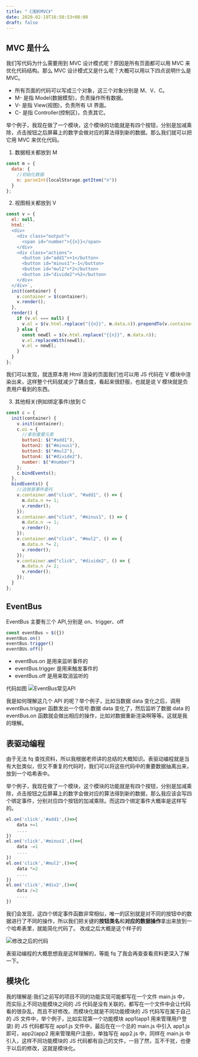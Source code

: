```yaml
---
title: "《浅析MVC》"
date: 2020-02-19T16:50:53+08:00
draft: false
---
```


## MVC 是什么

我们写代码为什么需要用到 MVC 设计模式呢？原因是所有页面都可以用 MVC 来优化代码结构。那么 MVC 设计模式又是什么呢？大概可以用以下四点说明什么是 MVC。

- 所有页面的代码可以写成三个对象，这三个对象分别是 M、V、C。
- M- 是指 Model(数据模型)，负责操作所有数据。
- V- 是指 View(视图)，负责所有 UI 界面。
- C- 是指 Controller(控制区)，负责其它。

举个例子，我现在做了一个模块，这个模块的功能就是有四个按钮，分别是加减乘除，点击按钮之后屏幕上的数字会做对应的算法得到新的数据。那么我们就可以把它用 MVC 来优化代码。

1. 数据相关都放到 M

```JavaScript
const m = {
  data: {
    //初始化数据
    n: parseInt(localStorage.getItem("n"))
  }
};
```

2. 视图相关都放到 V

```JavaScript
const v = {
  el: null,
  html: `
  <div>
    <div class="output">
      <span id="number">{{n}}</span>
    </div>
    <div class="actions">
      <button id="add1">+1</button>
      <button id="minus1">-1</button>
      <button id="mul2">*2</button>
      <button id="divide2">%2</button>
    </div>
  </div>`,
  init(container) {
    v.container = $(container);
    v.render();
  },
  render() {
    if (v.el === null) {
      v.el = $(v.html.replace("{{n}}", m.data.n)).prependTo(v.container);
    } else {
      const newEl = $(v.html.replace("{{n}}", m.data.n));
      v.el.replaceWith(newEl);
      v.el = newEl;
    }
  }
};
```

我们可以发现，就连原本用 Html 渲染的页面我们也可以用 JS 代码在 V 模块中渲染出来，这样整个代码就减少了耦合度，看起来很舒服，也就是说 V 模块就是负责用户看到的东西。

3. 其他相关(例如绑定事件)放到 C

```JavaScript
const c = {
  init(container) {
    v.init(container);
    c.ui = {
      //拿到重要元素
      button1: $("#add1"),
      button2: $("#minus1"),
      button3: $("#mul2"),
      button4: $("#divide2"),
      number: $("#number")
    };
    c.bindEvents();
  },
  bindEvents() {
    //这就是事件委托
    v.container.on("click", "#add1", () => {
      m.data.n += 1;
      v.render();
    });
    v.container.on("click", "#minus1", () => {
      m.data.n -= 1;
      v.render();
    });
    v.container.on("click", "#mul2", () => {
      m.data.n *= 2;
      v.render();
    });
    v.container.on("click", "#divide2", () => {
      m.data.n /= 2;
      v.render();
    });
  }
};

```

## EventBus

EventBus 主要有三个 API,分别是 on、trigger、off

```JavaScript
const eventBus = $({})
eventBus.on()
eventBus.trigger()
eventBUs.off()
```

- eventBus.on 是用来监听事件的
- eventBus.trigger 是用来触发事件的
- eventBus.off 是用来取消监听的

代码如图
![EventBus常见API](/images/eventBus.png)

我是如何理解这几个 API 的呢？举个例子，比如当数据 data 变化之后，调用 eventBus.trigger 函数发出一个信号:数据 data 变化了，然后监听了数据 data 的 eventBus.on 函数就会做出相应的操作，比如对数据重新渲染啊等等。这就是我的理解。

## 表驱动编程

由于无法 fq 查找资料，所以我根据老师讲的总结的大概知识。表驱动编程就是当有大批类似，但又不重复的代码时，我们可以将这些代码中的重要数据抽离出来，放到一个哈希表中。

举个例子，我现在做了一个模块，这个模块的功能就是有四个按钮，分别是加减乘除，点击按钮之后屏幕上的数字会做对应的算法得到新的数据，那么我应该会写四个绑定事件，分别对应四个按钮的加减乘除。而这四个绑定事件大概率是这样写的。

```JavaScript
el.on('click','#add1',()=>{
    data +=1
    ....
})
el.on('click','#minus1',()=>{
    data -=1
    ....
})
el.on('click','#mul2',()=>{
    data *=2
    ....
})
el.on('click','#div2',()=>{
    data /=2
    ....
})
```

我们会发现，这四个绑定事件函数非常相似，唯一的区别就是对不同的按钮中的数据进行了不同的操作，所以我们把关键的**按钮类名**和**对应的数据操作**拿出来放到一个哈希表里，就能简化代码了。
改成之后大概是这个样子的

![修改之后的代码](/images/biaoqudong.png)

表驱动编程的大概思想我是这样理解的，等能 fq 了我会再查查看资料更深入了解一下。

## 模块化

我的理解是:我们之前写的项目不同的功能实现可能都写在一个文件 main.js 中，而实际上不同功能模块之间的 JS 代码是没有关联的，都写在一个文件中会让代码看的很杂乱，而且不好修改。而模块化就是不同功能模块的 JS 代码写在属于自己的 JS 文件中，举个例子，比如实现第一个功能模块 app1(app1 用来管理用户登录) 的 JS 代码都写在 app1.js 文件中，最后在在一个总的 main.js 中引入 app1.js 即可，app2(app2 用来管理用户注册)，单独写在 app2.js 中，同样在 main.js 中引入，这样不同功能模块的 JS 代码都有自己的文件，一目了然，互不干扰，也便于以后的修改，这就是模块化。
